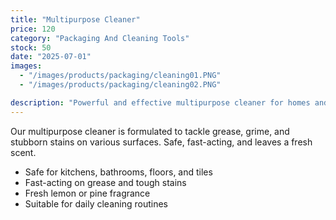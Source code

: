 ```yaml
---
title: "Multipurpose Cleaner"
price: 120
category: "Packaging And Cleaning Tools"
stock: 50
date: "2025-07-01"
images:
  - "/images/products/packaging/cleaning01.PNG"
  - "/images/products/packaging/cleaning02.PNG"

description: "Powerful and effective multipurpose cleaner for homes and businesses."
---
```


Our multipurpose cleaner is formulated to tackle grease, grime, and stubborn stains on various surfaces. Safe, fast-acting, and leaves a fresh scent.

- Safe for kitchens, bathrooms, floors, and tiles
- Fast-acting on grease and tough stains
- Fresh lemon or pine fragrance
- Suitable for daily cleaning routines
